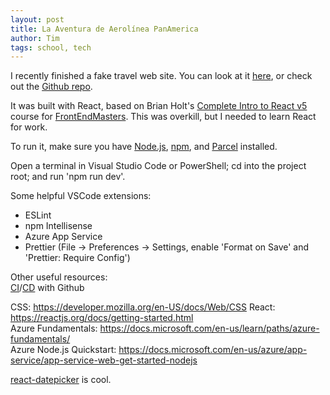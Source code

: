 ```yaml
---
layout: post
title: La Aventura de Aerolínea PanAmerica
author: Tim
tags: school, tech
---
```


I recently finished a fake travel web site. You can look at it [here](https://panamerica.azurewebsites.net/), or check out the [Github repo](https://github.com/timburr1/panam).  

It was built with React, based on Brian Holt's [Complete Intro to React v5](https://github.com/btholt/complete-intro-to-react-v5) course for [FrontEndMasters](https://frontendmasters.com/courses/complete-react-v5/). This was overkill, but I needed to learn React for work.  

To run it, make sure you have [Node.js](https://nodejs.org/en/), [npm](https://www.npmjs.com/get-npm), and [Parcel](https://parceljs.org/) installed.  

Open a terminal in Visual Studio Code or PowerShell; cd into the project root; and run 'npm run dev'.  

Some helpful VSCode extensions:  
* ESLint  
* npm Intellisense  
* Azure App Service  
* Prettier (File -> Preferences -> Settings, enable 'Format on Save' and 'Prettier: Require Config')  

Other useful resources:  
[CI](https://github.com/actions/starter-workflows/blob/master/ci/azure.yml)/[CD](https://docs.microsoft.com/en-us/azure/app-service/deploy-continuous-deployment) with Github    

CSS: https://developer.mozilla.org/en-US/docs/Web/CSS
React: https://reactjs.org/docs/getting-started.html  
Azure Fundamentals: https://docs.microsoft.com/en-us/learn/paths/azure-fundamentals/  
Azure Node.js Quickstart: https://docs.microsoft.com/en-us/azure/app-service/app-service-web-get-started-nodejs

[react-datepicker](https://www.npmjs.com/package/react-datepicker) is cool.